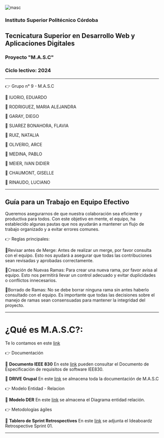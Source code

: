 ![masc](https://drive.google.com/file/d/1cantSQ7dR_7YkMSbBhhCicXkixOZ1HBw/view?usp=sharing)


### Instituto Superior Politécnico Córdoba

## Tecnicatura Superior en Desarrollo Web y Aplicaciones Digitales 

### Proyecto "M.A.S.C"

### Ciclo lectivo: 2024

* * * * * * * * * * * * * * * * * * * * * * * * * * * * * * * * * * * * * * * * * * * * * * * * * * * 
:point_right: Grupo n° 9 - M.A.S.C

:small_orange_diamond: IUORIO, EDUARDO

:small_orange_diamond: RODRIGUEZ, MARIA ALEJANDRA

:small_orange_diamond: GARAY, DIEGO

:small_orange_diamond: SUAREZ BONAHORA, FLAVIA

:small_orange_diamond: RUIZ, NATALIA 

:small_orange_diamond: OLIVERIO, ARCE

:small_orange_diamond: MEDINA, PABLO

:small_orange_diamond: MEIER, IVAN DIDIER

:small_orange_diamond: CHAUMONT, GISELLE

:small_orange_diamond: RINAUDO, LUCIANO

* * * * * * * * * * * * * * * * * * * * * * * * * * * * * * * * * * * * * * * * * * * * * * * * * * * 

## Guía para un Trabajo en Equipo Efectivo

Queremos asegurarnos de que nuestra colaboración sea eficiente y productiva para todos. Con este objetivo en mente, el equipo, ha establecido algunas pautas que nos ayudarán a mantener un flujo de trabajo  organizado y a evitar errores comunes. 

:point_right: Reglas principales:

:small_orange_diamond:Revisar antes de Merge: Antes de realizar un merge, por favor consulta con el equipo. Esto nos ayudará a asegurar que todas las contribuciones sean revisadas y aprobadas correctamente.

:small_orange_diamond:Creación de Nuevas Ramas: Para crear una nueva rama, por favor avisa al equipo. Esto nos permitirá llevar un control adecuado y evitar duplicidades o conflictos innecesarios.

:small_orange_diamond:Borrado de Ramas: No se debe borrar ninguna rama sin antes haberlo consultado con el equipo. Es importante que todas las decisiones sobre el manejo de ramas sean consensuadas para mantener la integridad del proyecto.

* * * * * * * * * * * * * * * * * * * * * * * * * * * * * * * * * * * * * * * * * * * * * * * * * * * 

# ¿Qué es M.A.S.C?: 

Te lo contamos en este [link](https://drive.google.com/file/d/1cFhnegvikbpYg3FlBX8Z31JEV304_W52/view?usp=sharing)

:point_right: Documentación

:small_orange_diamond: **Documento IEEE 830**
En este [link](https://docs.google.com/document/d/1_6yjxfB9edF_0mYNA99SLLMNcH3COe_k/edit?usp=sharing&ouid=105320720932750339924&rtpof=true&sd=true) pueden consultar el Documento de Especificación de requisitos de software IEE830.

:small_orange_diamond: **DRIVE Grupal**
En este [link](https://drive.google.com/drive/folders/1ba9DFmO3WURKgp5lAbNZ9XExrsz_w8vD) se almacena toda la documentación de M.A.S.C 

:point_right: Modelo Entidad - Relacion

:small_orange_diamond: **Modelo DER**
En este [link](https://lucid.app/lucidchart/04d5b275-5332-4419-878b-2172701cb0b2/edit?viewport_loc=-2896%2C-634%2C2694%2C1221%2C0_0&invitationId=inv_50432734-8597-4bad-b6b7-f21e6eed6254) se almacena el Diagrama entidad relación.

:point_right: Metodologías ágiles 

:small_orange_diamond: **Tablero de Sprint Retrospectives**
En este [link](https://docs.google.com/document/d/1qgkLQ8mTe_9V-sUzFtl0-JhwNDKV2b7ik7rZk2Tu-o0/edit?usp=sharing) se adjunta el Ideaboardz Retrospective Sprint 01.


* * * * * * * * * * * * * * * * * * * * * * * * * * * * * * * * * * * * * * * * * * * * * * * * * * * 
